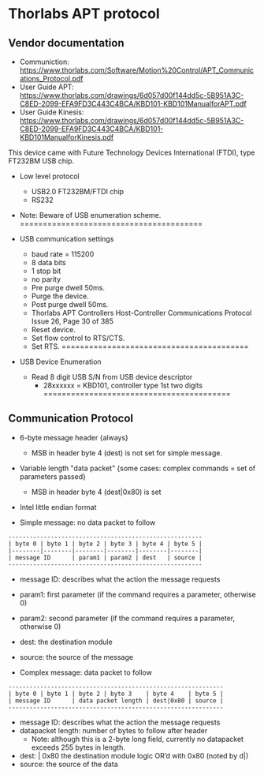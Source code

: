 # Thorlabs APT protocol

## Vendor documentation
* Communiction: https://www.thorlabs.com/Software/Motion%20Control/APT_Communications_Protocol.pdf
* User Guide APT: https://www.thorlabs.com/drawings/6d057d00f144dd5c-5B951A3C-C8ED-2099-EFA9FD3C443C4BCA/KBD101-KBD101ManualforAPT.pdf
* User Guide Kinesis: https://www.thorlabs.com/drawings/6d057d00f144dd5c-5B951A3C-C8ED-2099-EFA9FD3C443C4BCA/KBD101-KBD101ManualforKinesis.pdf

This device came with Future Technology Devices International (FTDI), type FT232BM USB chip.

* Low level protocol
  * USB2.0 FT232BM/FTDI chip
  * RS232

* Note: Beware of USB enumeration scheme.
========================================

* USB communication settings
  * baud rate = 115200
  * 8 data bits
  * 1 stop bit
  * no parity
  * Pre purge dwell 50ms.
  * Purge the device.
  * Post purge dwell 50ms.
  * Thorlabs APT Controllers Host-Controller Communications Protocol Issue 26, Page 30 of 385
  * Reset device.
  * Set flow control to RTS/CTS.
  * Set RTS.
=========================================
* USB Device Enumeration
  * Read 8 digit USB S/N from USB device descriptor
    * 28xxxxxx = KBD101, controller type 1st two digits
=========================================

## Communication Protocol
* 6-byte message header {always}
  * MSB in header byte 4 (dest) is not set for simple message.
* Variable length "data packet" {some cases: complex commands = set of parameters passed}
  * MSB in header byte 4 (dest|0x80) is set
* Intel little endian format
  
* Simple message: no data packet to follow
```
-------------------------------------------------------
| byte 0 | byte 1 | byte 2 | byte 3 | byte 4 | byte 5 |
|--------|--------|--------|--------|--------|--------|
| message ID      | param1 | param2 | dest   | source |
-------------------------------------------------------
```
  * message ID: describes what the action the message requests
  * param1: first parameter (if the command requires a parameter, otherwise 0)
  * param2: second parameter (if the command requires a parameter, otherwise 0)
  * dest: the destination module
  * source: the source of the message

* Complex message: data packet to follow
```
-------------------------------------------------------------
| byte 0 | byte 1 | byte 2 | byte 3    | byte 4    | byte 5 |
| message ID      | data packet length | dest|0x80 | source |
-------------------------------------------------------------
```
  * message ID: describes what the action the message requests
  * datapacket length: number of bytes to follow after header
    * Note: although this is a 2-byte long field, currently no datapacket exceeds 255 bytes in length.
  * dest: | 0x80 the destination module logic OR’d with 0x80 (noted by d|)
  * source: the source of the data
    
